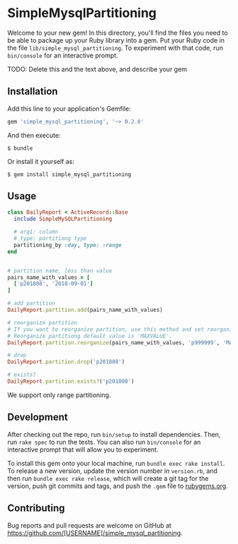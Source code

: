 # SimpleMysqlPartitioning

Welcome to your new gem! In this directory, you'll find the files you need to be able to package up your Ruby library into a gem. Put your Ruby code in the file `lib/simple_mysql_partitioning`. To experiment with that code, run `bin/console` for an interactive prompt.

TODO: Delete this and the text above, and describe your gem

## Installation

Add this line to your application's Gemfile:

```ruby
gem 'simple_mysql_partitioning', '~> 0.2.0'
```

And then execute:

    $ bundle

Or install it yourself as:

    $ gem install simple_mysql_partitioning

## Usage

``` ruby
class DailyReport < ActiveRecord::Base
  include SimpleMySQLPartitioning

  # arg1: column
  # type: partitiong type
  partitioning_by :day, type: :range
end


# partition name, less than value
pairs_name_with_values = [
  ['p201808', '2018-09-01']
]

# add partition
DailyReport.partition.add(pairs_name_with_values)

# reorganize partition
# If you want to reorganize partition, use this method and set reorganize partition name to second arg.
# Reorganize partitiong default value is 'MAXVALUE'.
DailyReport.partition.reorganize(pairs_name_with_values, 'p999999', 'MAXVALUE')

# drop
DailyReport.partition.drop('p201808')

# exists?
DailyReport.partition.exists?('p201808')
```

We support only range partitioning.

## Development

After checking out the repo, run `bin/setup` to install dependencies. Then, run `rake spec` to run the tests. You can also run `bin/console` for an interactive prompt that will allow you to experiment.

To install this gem onto your local machine, run `bundle exec rake install`. To release a new version, update the version number in `version.rb`, and then run `bundle exec rake release`, which will create a git tag for the version, push git commits and tags, and push the `.gem` file to [rubygems.org](https://rubygems.org).

## Contributing

Bug reports and pull requests are welcome on GitHub at https://github.com/[USERNAME]/simple_mysql_partitioning.
